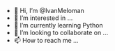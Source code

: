 - 👋 Hi, I’m @IvanMeloman
- 👀 I’m interested in ...
- 🌱 I’m currently learning Python
- 💞️ I’m looking to collaborate on ...
- 📫 How to reach me ...

<!---
IvanMeloman/IvanMeloman is a ✨ special ✨ repository because its `README.md` (this file) appears on your GitHub profile.
You can click the Preview link to take a look at your changes.
--->
